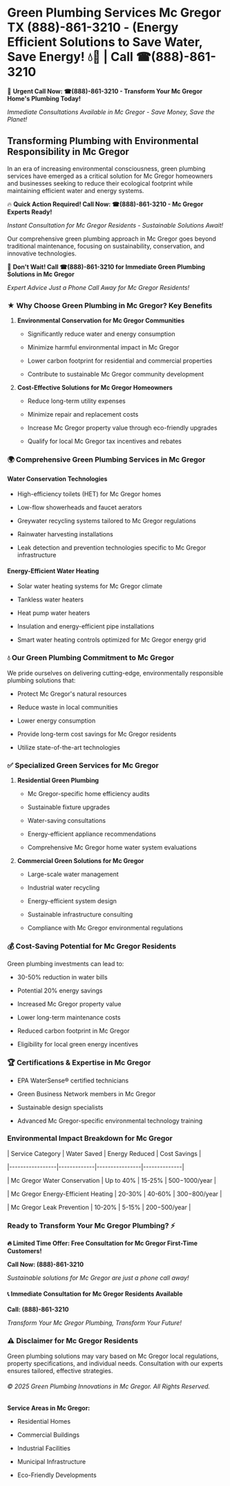 # Green Plumbing Services Mc Gregor TX (888)-861-3210 - (Energy Efficient Solutions to Save Water, Save Energy! 💧🌿 | Call ☎(888)-861-3210

🚨 **Urgent Call Now: ☎(888)-861-3210 - Transform Your Mc Gregor Home's Plumbing Today!**
*Immediate Consultations Available in Mc Gregor - Save Money, Save the Planet!*

## Transforming Plumbing with Environmental Responsibility in Mc Gregor

In an era of increasing environmental consciousness, green plumbing services have emerged as a critical solution for Mc Gregor homeowners and businesses seeking to reduce their ecological footprint while maintaining efficient water and energy systems. 

🔥 **Quick Action Required! Call Now: ☎(888)-861-3210 - Mc Gregor Experts Ready!**
*Instant Consultation for Mc Gregor Residents - Sustainable Solutions Await!*

Our comprehensive green plumbing approach in Mc Gregor goes beyond traditional maintenance, focusing on sustainability, conservation, and innovative technologies.

🚨 **Don't Wait! Call ☎(888)-861-3210 for Immediate Green Plumbing Solutions in Mc Gregor**
*Expert Advice Just a Phone Call Away for Mc Gregor Residents!*

### ★ Why Choose Green Plumbing in Mc Gregor? Key Benefits

1. **Environmental Conservation for Mc Gregor Communities** 
   - Significantly reduce water and energy consumption
   - Minimize harmful environmental impact in Mc Gregor
   - Lower carbon footprint for residential and commercial properties
   - Contribute to sustainable Mc Gregor community development

2. **Cost-Effective Solutions for Mc Gregor Homeowners** 
   - Reduce long-term utility expenses
   - Minimize repair and replacement costs
   - Increase Mc Gregor property value through eco-friendly upgrades
   - Qualify for local Mc Gregor tax incentives and rebates

### 🌍 Comprehensive Green Plumbing Services in Mc Gregor

#### Water Conservation Technologies
- High-efficiency toilets (HET) for Mc Gregor homes
- Low-flow showerheads and faucet aerators
- Greywater recycling systems tailored to Mc Gregor regulations
- Rainwater harvesting installations
- Leak detection and prevention technologies specific to Mc Gregor infrastructure

#### Energy-Efficient Water Heating
- Solar water heating systems for Mc Gregor climate
- Tankless water heaters
- Heat pump water heaters
- Insulation and energy-efficient pipe installations
- Smart water heating controls optimized for Mc Gregor energy grid

### 💧 Our Green Plumbing Commitment to Mc Gregor

We pride ourselves on delivering cutting-edge, environmentally responsible plumbing solutions that:
- Protect Mc Gregor's natural resources
- Reduce waste in local communities
- Lower energy consumption
- Provide long-term cost savings for Mc Gregor residents
- Utilize state-of-the-art technologies

### ✅ Specialized Green Services for Mc Gregor

1. **Residential Green Plumbing**
   - Mc Gregor-specific home efficiency audits
   - Sustainable fixture upgrades
   - Water-saving consultations
   - Energy-efficient appliance recommendations
   - Comprehensive Mc Gregor home water system evaluations

2. **Commercial Green Solutions for Mc Gregor**
   - Large-scale water management
   - Industrial water recycling
   - Energy-efficient system design
   - Sustainable infrastructure consulting
   - Compliance with Mc Gregor environmental regulations

### 💰 Cost-Saving Potential for Mc Gregor Residents

Green plumbing investments can lead to:
- 30-50% reduction in water bills
- Potential 20% energy savings
- Increased Mc Gregor property value
- Lower long-term maintenance costs
- Reduced carbon footprint in Mc Gregor
- Eligibility for local green energy incentives

### 🏆 Certifications & Expertise in Mc Gregor

- EPA WaterSense® certified technicians
- Green Business Network members in Mc Gregor
- Sustainable design specialists
- Advanced Mc Gregor-specific environmental technology training

### Environmental Impact Breakdown for Mc Gregor

| Service Category | Water Saved | Energy Reduced | Cost Savings |
|-----------------|-------------|----------------|--------------|
| Mc Gregor Water Conservation | Up to 40% | 15-25% | $500-$1000/year |
| Mc Gregor Energy-Efficient Heating | 20-30% | 40-60% | $300-$800/year |
| Mc Gregor Leak Prevention | 10-20% | 5-15% | $200-$500/year |

### Ready to Transform Your Mc Gregor Plumbing? ⚡

**🔥 Limited Time Offer: Free Consultation for Mc Gregor First-Time Customers!**

**Call Now: (888)-861-3210**
*Sustainable solutions for Mc Gregor are just a phone call away!*

#### 📞 Immediate Consultation for Mc Gregor Residents Available

**Call: (888)-861-3210**
*Transform Your Mc Gregor Plumbing, Transform Your Future!*

### ⚠️ Disclaimer for Mc Gregor Residents

Green plumbing solutions may vary based on Mc Gregor local regulations, property specifications, and individual needs. Consultation with our experts ensures tailored, effective strategies.

###### © 2025 Green Plumbing Innovations in Mc Gregor. All Rights Reserved.

**Service Areas in Mc Gregor:** 
- Residential Homes
- Commercial Buildings
- Industrial Facilities
- Municipal Infrastructure
- Eco-Friendly Developments